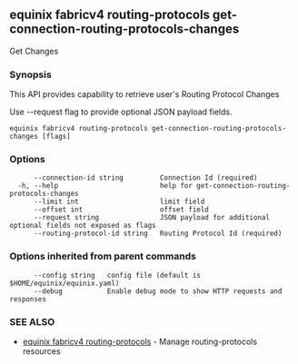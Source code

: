 ## equinix fabricv4 routing-protocols get-connection-routing-protocols-changes

Get Changes

### Synopsis

This API provides capability to retrieve user's Routing Protocol Changes

Use --request flag to provide optional JSON payload fields.

```
equinix fabricv4 routing-protocols get-connection-routing-protocols-changes [flags]
```

### Options

```
      --connection-id string         Connection Id (required)
  -h, --help                         help for get-connection-routing-protocols-changes
      --limit int                    limit field
      --offset int                   offset field
      --request string               JSON payload for additional optional fields not exposed as flags
      --routing-protocol-id string   Routing Protocol Id (required)
```

### Options inherited from parent commands

```
      --config string   config file (default is $HOME/equinix/equinix.yaml)
      --debug           Enable debug mode to show HTTP requests and responses
```

### SEE ALSO

* [equinix fabricv4 routing-protocols](equinix_fabricv4_routing-protocols.md)	 - Manage routing-protocols resources

